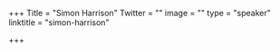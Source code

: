 +++
Title = "Simon Harrison"
Twitter = ""
image = ""
type = "speaker"
linktitle = "simon-harrison"

+++

